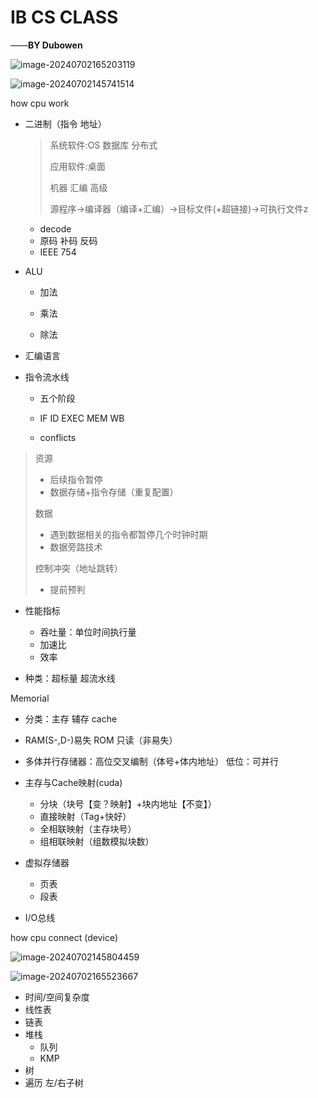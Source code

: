 # IB CS CLASS

——**BY Dubowen**

![image-20240702165203119](C:\Users\86199\AppData\Roaming\Typora\typora-user-images\image-20240702165203119.png)



![image-20240702145741514](C:\Users\86199\AppData\Roaming\Typora\typora-user-images\image-20240702145741514.png)

how cpu work



+ 二进制（指令 地址）

  > 系统软件:OS 数据库 分布式 
  >
  > 应用软件:桌面
  >
  > 机器 汇编 高级
  >
  > 源程序->编译器（编译+汇编）->目标文件(+超链接)->可执行文件z

  + decode
  + 原码 补码 反码
  + IEEE 754

+ ALU

  + 加法

  + 乘法

    

  + 除法



+ 汇编语言



+ 指令流水线

  + 五个阶段
  + IF  ID EXEC MEM WB

  + conflicts

> 资源 
>
> + 后续指令暂停 
> + 数据存储+指令存储（重复配置）
>
> 数据  
>
> + 遇到数据相关的指令都暂停几个时钟时期
> + 数据旁路技术
>
> 控制冲突（地址跳转）
>
> + 提前预判

+ 性能指标
  + 吞吐量：单位时间执行量
  + 加速比
  + 效率



+ 种类：超标量 超流水线



Memorial

+ 分类：主存 辅存 cache

+ RAM(S-,D-)易失 ROM 只读（非易失）
+ 多体并行存储器：高位交叉编制（体号+体内地址） 低位：可并行



+ 主存与Cache映射(cuda)
  + 分块（块号【变？映射】+块内地址【不变】）
  + 直接映射（Tag+快好）
  + 全相联映射（主存块号）
  + 组相联映射（组数模拟块数）

+ 虚拟存储器
  + 页表
  + 段表



+ I/O总线

how cpu connect (device)



![image-20240702145804459](C:\Users\86199\AppData\Roaming\Typora\typora-user-images\image-20240702145804459.png)













![image-20240702165523667](C:\Users\86199\AppData\Roaming\Typora\typora-user-images\image-20240702165523667.png)

+ 时间/空间复杂度
+ 线性表
+ 链表
+ 堆栈
  + 队列
  + KMP
+ 树
+ 遍历 左/右子树